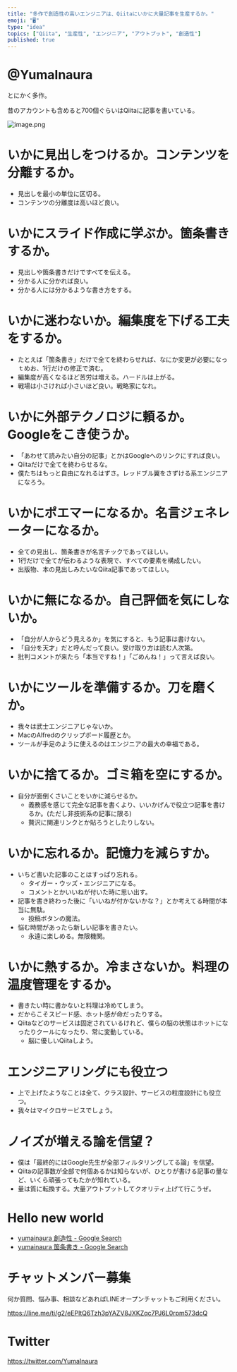 ```yaml
---
title: "多作で創造性の高いエンジニアは、Qiitaにいかに大量記事を生産するか。"
emoji: "🖥"
type: "idea"
topics: ["Qiita", "生産性", "エンジニア", "アウトプット", "創造性"]
published: true
---
```


# @YumaInaura 

とにかく多作。

昔のアカウントも含めると700個ぐらいはQiitaに記事を書いている。

![image.png](https://qiita-image-store.s3.amazonaws.com/0/89618/604de84b-c878-a4bc-aeb8-d40601300c7f.png)


# いかに見出しをつけるか。コンテンツを分離するか。

- 見出しを最小の単位に区切る。
- コンテンツの分離度は高いほど良い。

# いかにスライド作成に学ぶか。箇条書きするか。

- 見出しや箇条書きだけですべてを伝える。
- 分かる人に分かれば良い。
- 分かる人には分かるような書き方をする。

# いかに迷わないか。編集度を下げる工夫をするか。

- たとえば「箇条書き」だけで全てを終わらせれば、なにか変更が必要になっｔめお、1行だけの修正で済む。
- 編集度が高くなるほど苦労は増える。ハードルは上がる。
- 戦場は小さければ小さいほど良い。戦略家になれ。

# いかに外部テクノロジに頼るか。Googleをこき使うか。

- 「あわせて読みたい自分の記事」とかはGoogleへのリンクにすれば良い。
- Qiitaだけで全てを終わらせるな。
- 僕たちはもっと自由になれるはずさ。レッドブル翼をさずける系エンジニアになろう。

# いかにポエマーになるか。名言ジェネレーターになるか。

- 全ての見出し、箇条書きが名言チックであってほしい。
- 1行だけで全てが伝わるような表現で、すべての要素を構成したい。
- 出版物、本の見出しみたいなQiita記事であってほしい。

# いかに無になるか。自己評価を気にしないか。

- 「自分が人からどう見えるか」を気にすると、もう記事は書けない。
- 「自分を天才」だと呼んだって良い。受け取り方は読む人次第。
- 批判コメントが来たら「本当ですね！」「ごめんね！」って言えば良い。

# いかにツールを準備するか。刀を磨くか。

- 我々は武士エンジニアじゃないか。
- MacのAlfredのクリップボード履歴とか。
- ツールが手足のように使えるのはエンジニアの最大の幸福である。

# いかに捨てるか。ゴミ箱を空にするか。

- 自分が面倒くさいことをいかに減らせるか。
  - 義務感を感じて完全な記事を書くより、いいかげんで役立つ記事を書けるか。(ただし非技術系の記事に限る)
  - 贅沢に関連リンクとか貼ろうとしたりしない。

# いかに忘れるか。記憶力を減らすか。

- いちど書いた記事のことはすっぱり忘れる。
  - タイガー・ウッズ・エンジニアになる。
  - コメントとかいいねが付いた時に思い出す。
- 記事を書き終わった後に「いいねが付かないかな？」とか考えてる時間が本当に無駄。
  - 投稿ボタンの魔法。
- 悩む時間があったら新しい記事を書きたい。
  - 永遠に楽しめる。無限機関。

# いかに熱するか。冷まさないか。料理の温度管理をするか。

- 書きたい時に書かないと料理は冷めてしまう。
- だからこそスピード感、ホット感が命だったりする。
- Qiitaなどのサービスは固定されているけれど、僕らの脳の状態はホットになったりクールになったり、常に変動している。
  - 脳に優しいQiitaしよう。

# エンジニアリングにも役立つ

- 上で上げたようなことは全て、クラス設計、サービスの粒度設計にも役立つ。
- 我々はマイクロサービスでしょう。

# ノイズが増える論を信望？

- 僕は「最終的にはGoogle先生が全部フィルタリングしてる論」を信望。
- Qiitaの記事数が全部で何個あるかは知らないが、ひとりが書ける記事の量など、いくら頑張ってもたかが知れている。
- 量は質に転換する。大量アウトプットしてクオリティ上げて行こうぜ。

# Hello new world

- [yumainaura 創造性 - Google Search](https://www.google.co.jp/search?q=yumainaura+%E5%89%B5%E9%80%A0%E6%80%A7&oq=yumainaura+%E5%89%B5%E9%80%A0%E6%80%A7&aqs=chrome..69i57j69i60l3j69i64l2.2487j0j7&sourceid=chrome&ie=UTF-8)
- [yumainaura 箇条書き - Google Search](https://www.google.co.jp/search?q=yumainaura+%E7%AE%87%E6%9D%A1%E6%9B%B8%E3%81%8D&oq=yumainaura+%E7%AE%87%E6%9D%A1%E6%9B%B8%E3%81%8D&aqs=chrome..69i57j69i60j69i64l2.2224j0j7&sourceid=chrome&ie=UTF-8)








<!-- Update From Qiita API -->

# チャットメンバー募集


何か質問、悩み事、相談などあればLINEオープンチャットもご利用ください。

https://line.me/ti/g2/eEPltQ6Tzh3pYAZV8JXKZqc7PJ6L0rpm573dcQ





# Twitter


https://twitter.com/YumaInaura


<!-- Update From Qiita API -->


